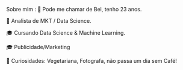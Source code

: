 Sobre mim :
👋 Pode me chamar de Bel, tenho 23 anos.

💼 Analista de MKT / Data Science.

🎓 Cursando Data Science & Machine Learning.

🎓 Publicidade/Marketing

🌱 Curiosidades: Vegetariana, Fotografa, não passa um dia sem Café!
